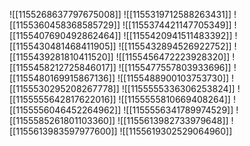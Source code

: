 ![[1155268637797675008]]
![[1155319712588263431]]
![[1155360458368585729]]
![[1155374421147705349]]
![[1155407690492862464]]
![[1155420941511483392]]
![[1155430481468411905]]
![[1155432894526922752]]
![[1155439281810411520]]
![[1155456472223928320]]
![[1155458212725846017]]
![[1155477557803933696]]
![[1155480169915867136]]
![[1155488900103753730]]
![[1155530295208267778]]
![[1155555336306253824]]
![[1155555642817622016]]
![[1155555810669408264]]
![[1155556046452264962]]
![[1155556341789974529]]
![[1155585261801103360]]
![[1155613982733979648]]
![[1155613983597977600]]
![[1155619302529064960]]
